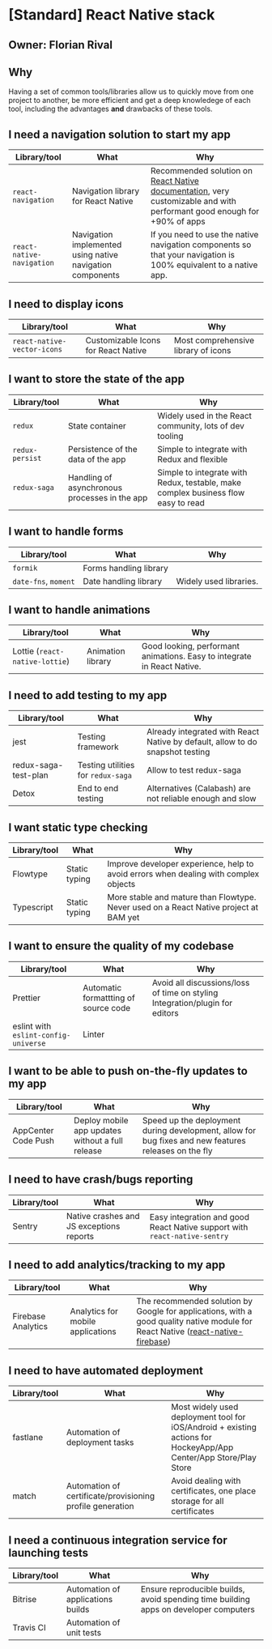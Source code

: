 # [Standard] React Native stack

## Owner: Florian Rival

## Why

Having a set of common tools/libraries allow us to quickly move from one project to another, be more efficient and get a deep knowledege of each tool, including the advantages **and** drawbacks of these tools.

## I need a navigation solution to start my app

| Library/tool        | What           | Why |
| ------------- |-------------| -----|
| `react-navigation`  | Navigation library for React Native | Recommended solution on [React Native documentation](https://facebook.github.io/react-native/docs/navigation.html), very customizable and with performant good enough for +90% of apps |
| `react-native-navigation`  | Navigation implemented using native navigation components | If you need to use the native navigation components so that your navigation is 100% equivalent to a native app. |

## I need to display icons

| Library/tool        | What           | Why  |
| ------------- |-------------| -----|
| `react-native-vector-icons`  | Customizable Icons for React Native | Most comprehensive library of icons |

## I want to store the state of the app

| Library/tool        | What           | Why  |
| ------------- |-------------| -----|
| `redux`  | State container | Widely used in the React community, lots of dev tooling  |
| `redux-persist`  | Persistence of the data of the app | Simple to integrate with Redux and flexible |
| `redux-saga`  | Handling of asynchronous processes in the app | Simple to integrate with Redux, testable, make complex business flow easy to read |

## I want to handle forms

| Library/tool        | What           | Why  |
| ------------- |-------------| -----|
| `formik` | Forms handling library |  |
| `date-fns`, `moment` | Date handling library | Widely used libraries.  |

## I want to handle animations

| Library/tool        | What           | Why  |
| ------------- |-------------| -----|
| Lottie (`react-native-lottie`) | Animation library | Good looking, performant animations. Easy to integrate in React Native. |

## I need to add testing to my app

| Library/tool        | What           | Why  |
| ------------- |-------------| -----|
| jest  | Testing framework | Already integrated with React Native by default, allow to do snapshot testing |
| redux-saga-test-plan  | Testing utilities for `redux-saga` | Allow to test redux-saga |
| Detox | End to end testing | Alternatives (Calabash) are not reliable enough and slow |

## I want static type checking

| Library/tool        | What           | Why  |
| ------------- |-------------| -----|
| Flowtype  | Static typing | Improve developer experience, help to avoid errors when dealing with complex objects |
| Typescript  | Static typing | More stable and mature than Flowtype. Never used on a React Native project at BAM yet |

## I want to ensure the quality of my codebase

| Library/tool        | What           | Why  |
| ------------- |-------------| -----|
| Prettier  | Automatic formattting of source code | Avoid all discussions/loss of time on styling Integration/plugin for editors  |
| eslint with `eslint-config-universe` | Linter |   |

## I want to be able to push on-the-fly updates to my app

| Library/tool        | What           | Why  |
| ------------- |-------------| -----|
| AppCenter Code Push  | Deploy mobile app updates without a full release | Speed up the deployment during development, allow for bug fixes and new features releases on the fly |

## I need to have crash/bugs reporting

| Library/tool        | What           | Why  |
| ------------- |-------------| -----|
| Sentry  | Native crashes and JS exceptions reports | Easy integration and good React Native support with `react-native-sentry` |

## I need to add analytics/tracking to my app

| Library/tool        | What           | Why  |
| ------------- |-------------| -----|
| Firebase Analytics  | Analytics for mobile applications | The recommended solution by Google for applications, with a good quality native module for React Native ([react-native-firebase](https://github.com/invertase/react-native-firebase)) |

## I need to have automated deployment

| Library/tool        | What           | Why  |
| ------------- |-------------| -----|
| fastlane  | Automation of deployment tasks | Most widely used deployment tool for iOS/Android + existing actions for HockeyApp/App Center/App Store/Play Store |
| match  | Automation of certificate/provisioning profile generation | Avoid dealing with certificates, one place storage for all certificates |

## I need a continuous integration service for launching tests

| Library/tool        | What           | Why  |
| ------------- |-------------| -----|
| Bitrise  | Automation of applications builds | Ensure reproducible builds, avoid spending time building apps on developer computers |
| Travis CI  | Automation of unit tests |  |

